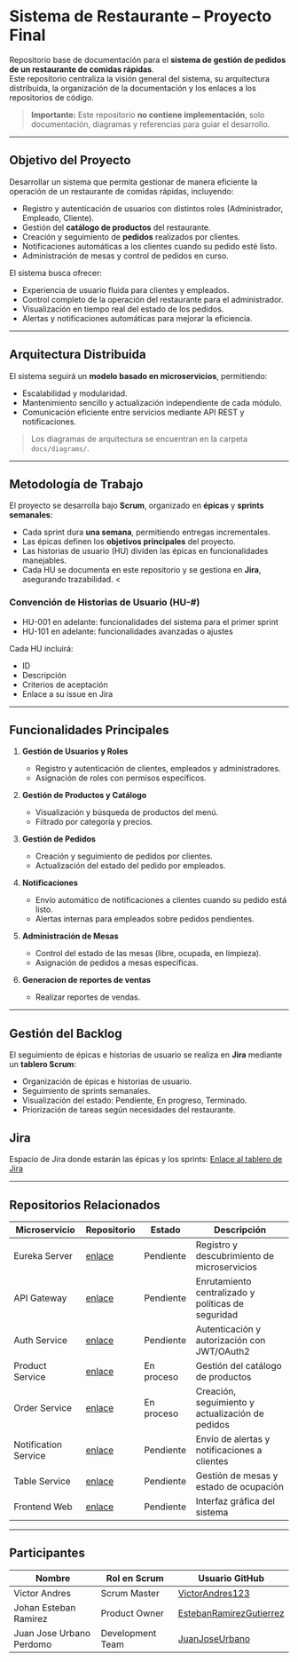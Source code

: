 # Sistema de Restaurante – Proyecto Final

Repositorio base de documentación para el **sistema de gestión de pedidos de un restaurante de comidas rápidas**.  
Este repositorio centraliza la visión    general del sistema, su arquitectura distribuida, la organización de la documentación y los enlaces a los repositorios de código.

> **Importante:** Este repositorio **no contiene implementación**, solo documentación, diagramas y referencias para guiar el desarrollo.

---

## Objetivo del Proyecto
Desarrollar un sistema que permita gestionar de manera eficiente la operación de un restaurante de comidas rápidas, incluyendo:

- Registro y autenticación de usuarios con distintos roles (Administrador, Empleado, Cliente).  
- Gestión del **catálogo de productos** del restaurante.  
- Creación y seguimiento de **pedidos** realizados por clientes.  
- Notificaciones automáticas a los clientes cuando su pedido esté listo.  
- Administración de mesas y control de pedidos en curso.  

El sistema busca ofrecer:

- Experiencia de usuario fluida para clientes y empleados.  
- Control completo de la operación del restaurante para el administrador.  
- Visualización en tiempo real del estado de los pedidos.  
- Alertas y notificaciones automáticas para mejorar la eficiencia.

---

## Arquitectura Distribuida
El sistema seguirá un **modelo basado en microservicios**, permitiendo:

- Escalabilidad y modularidad.  
- Mantenimiento sencillo y actualización independiente de cada módulo.  
- Comunicación eficiente entre servicios mediante API REST y notificaciones.  

> Los diagramas de arquitectura se encuentran en la carpeta `docs/diagrams/`.

---

## Metodología de Trabajo
El proyecto se desarrolla bajo **Scrum**, organizado en **épicas** y **sprints semanales**:

- Cada sprint dura **una semana**, permitiendo entregas incrementales.  
- Las épicas definen los **objetivos principales** del proyecto.  
- Las historias de usuario (HU) dividen las épicas en funcionalidades manejables.  
- Cada HU se documenta en este repositorio y se gestiona en **Jira**, asegurando trazabilidad.  <

### Convención de Historias de Usuario (HU-#)
- HU-001 en adelante: funcionalidades del sistema para el primer sprint  
- HU-101 en adelante: funcionalidades avanzadas o ajustes  

Cada HU incluirá:

- ID  
- Descripción  
- Criterios de aceptación  
- Enlace a su issue en Jira  

---

## Funcionalidades Principales
1. **Gestión de Usuarios y Roles**  
   - Registro y autenticación de clientes, empleados y administradores.  
   - Asignación de roles con permisos específicos.  

2. **Gestión de Productos y Catálogo**  
   - Visualización y búsqueda de productos del menú.  
   - Filtrado por categoría y precios.  

3. **Gestión de Pedidos**  
   - Creación y seguimiento de pedidos por clientes.  
   - Actualización del estado del pedido por empleados.  

4. **Notificaciones**  
   - Envío automático de notificaciones a clientes cuando su pedido está listo.  
   - Alertas internas para empleados sobre pedidos pendientes.  

5. **Administración de Mesas**  
   - Control del estado de las mesas (libre, ocupada, en limpieza).  
   - Asignación de pedidos a mesas específicas.  

6. **Generacion de reportes de ventas**  
   - Realizar reportes de vendas.  

---

## Gestión del Backlog
El seguimiento de épicas e historias de usuario se realiza en **Jira** mediante un **tablero Scrum**:

- Organización de épicas e historias de usuario.  
- Seguimiento de sprints semanales.  
- Visualización del estado: Pendiente, En progreso, Terminado.  
- Priorización de tareas según necesidades del restaurante. 

## Jira
Espacio de Jira donde estarán las épicas y los sprints: [Enlace al tablero de Jira](https://solitariodevs.atlassian.net/jira/software/projects/RSO/boards/67/backlog?epics=visible&issueParent=10133%2C10140&atlOrigin=eyJpIjoiYjBhYTY2MTRmOWRiNDdlNTk3ZTdkMTAzMmU4MjMwMjMiLCJwIjoiaiJ9)

---

## Repositorios Relacionados
| Microservicio          | Repositorio                        | Estado       | Descripción                                           |
|------------------------|-----------------------------------|-------------|------------------------------------------------------|
| Eureka Server          | [enlace](#)                       | Pendiente    | Registro y descubrimiento de microservicios         |
| API Gateway            | [enlace](#)                       | Pendiente    | Enrutamiento centralizado y políticas de seguridad  |
| Auth Service           | [enlace](#)                       | Pendiente    | Autenticación y autorización con JWT/OAuth2         |
| Product Service        | [enlace](#)                       | En proceso   | Gestión del catálogo de productos                   |
| Order Service          | [enlace](#)                       | En proceso   | Creación, seguimiento y actualización de pedidos   |
| Notification Service   | [enlace](#)                       | Pendiente    | Envío de alertas y notificaciones a clientes       |
| Table Service          | [enlace](#)                       | Pendiente    | Gestión de mesas y estado de ocupación              |
| Frontend Web           | [enlace](#)                       | Pendiente    | Interfaz gráfica del sistema                        |

---

## Participantes
| Nombre                    | Rol en Scrum      | Usuario GitHub                                                                 |
|---------------------------|-----------------|-------------------------------------------------------------------------------|
| Victor Andres             | Scrum Master     | [VictorAndres123](https://github.com/VictorAndres123)                         |
| Johan Esteban Ramirez     | Product Owner    | [EstebanRamirezGutierrez](https://github.com/EstebanRamirezGutierrez)         |
| Juan Jose Urbano Perdomo  | Development Team | [JuanJoseUrbano](https://github.com/JuanJoseUrbano)                           |
